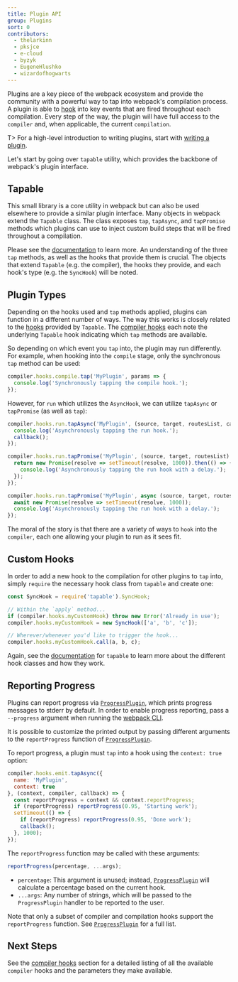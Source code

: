 ```yaml
---
title: Plugin API
group: Plugins
sort: 0
contributors:
  - thelarkinn
  - pksjce
  - e-cloud
  - byzyk
  - EugeneHlushko
  - wizardofhogwarts
---
```


Plugins are a key piece of the webpack ecosystem and provide the community with
a powerful way to tap into webpack's compilation process. A plugin is able to
[hook](/api/compiler-hooks/#hooks) into key events that are fired throughout each compilation. Every step
of the way, the plugin will have full access to the `compiler` and, when
applicable, the current `compilation`.

T> For a high-level introduction to writing plugins, start with
[writing a plugin](/contribute/writing-a-plugin).

Let's start by going over `tapable` utility, which provides the backbone of
webpack's plugin interface.


## Tapable

This small library is a core utility in webpack but can also be used elsewhere
to provide a similar plugin interface. Many objects in webpack extend the
`Tapable` class. The class exposes `tap`, `tapAsync`, and `tapPromise` methods
which plugins can use to inject custom build steps that will be fired
throughout a compilation.

Please see the [documentation](https://github.com/webpack/tapable) to learn
more. An understanding of the three `tap` methods, as well as the hooks that
provide them is crucial. The objects that extend `Tapable` (e.g. the compiler),
the hooks they provide, and each hook's type (e.g. the `SyncHook`) will be
noted.


## Plugin Types

Depending on the hooks used and `tap` methods applied, plugins can function in
a different number of ways. The way this works is closely related to the
[hooks](https://github.com/webpack/tapable#tapable) provided by `Tapable`. The
[compiler hooks](/api/compiler-hooks/#hooks) each note the underlying `Tapable` hook indicating which
`tap` methods are available.

So depending on which event you `tap` into, the plugin may run differently. For
example, when hooking into the `compile` stage, only the synchronous `tap` method
can be used:

``` js
compiler.hooks.compile.tap('MyPlugin', params => {
  console.log('Synchronously tapping the compile hook.');
});
```

However, for `run` which utilizes the `AsyncHook`, we can utilize `tapAsync`
or `tapPromise` (as well as `tap`):

``` js
compiler.hooks.run.tapAsync('MyPlugin', (source, target, routesList, callback) => {
  console.log('Asynchronously tapping the run hook.');
  callback();
});

compiler.hooks.run.tapPromise('MyPlugin', (source, target, routesList) => {
  return new Promise(resolve => setTimeout(resolve, 1000)).then(() => {
    console.log('Asynchronously tapping the run hook with a delay.');
  });
});

compiler.hooks.run.tapPromise('MyPlugin', async (source, target, routesList) => {
  await new Promise(resolve => setTimeout(resolve, 1000));
  console.log('Asynchronously tapping the run hook with a delay.');
});
```

The moral of the story is that there are a variety of ways to `hook` into the
`compiler`, each one allowing your plugin to run as it sees fit.


## Custom Hooks

In order to add a new hook to the compilation for other plugins to `tap` into,
simply `require` the necessary hook class from `tapable` and create one:

``` js
const SyncHook = require('tapable').SyncHook;

// Within the `apply` method...
if (compiler.hooks.myCustomHook) throw new Error('Already in use');
compiler.hooks.myCustomHook = new SyncHook(['a', 'b', 'c']);

// Wherever/whenever you'd like to trigger the hook...
compiler.hooks.myCustomHook.call(a, b, c);
```

Again, see the [documentation](https://github.com/webpack/tapable) for `tapable` to learn more about the
different hook classes and how they work.

## Reporting Progress

Plugins can report progress via [`ProgressPlugin`](/plugins/progress-plugin/), which prints progress messages to stderr by default. In order to enable progress reporting, pass a `--progress` argument when running the [webpack CLI](/api/cli/).

It is possible to customize the printed output by passing different arguments to the `reportProgress` function of [`ProgressPlugin`](/plugins/progress-plugin/).

To report progress, a plugin must `tap` into a hook using the `context: true` option:

```js
compiler.hooks.emit.tapAsync({
  name: 'MyPlugin',
  context: true
}, (context, compiler, callback) => {
  const reportProgress = context && context.reportProgress;
  if (reportProgress) reportProgress(0.95, 'Starting work');
  setTimeout(() => {
    if (reportProgress) reportProgress(0.95, 'Done work');
    callback();
  }, 1000);
});
```

The `reportProgress` function may be called with these arguments:

```js
reportProgress(percentage, ...args);
```

- `percentage`: This argument is unused; instead, [`ProgressPlugin`](/plugins/progress-plugin/) will calculate a percentage based on the current hook.
- `...args`: Any number of strings, which will be passed to the `ProgressPlugin` handler to be reported to the user.

Note that only a subset of compiler and compilation hooks support the `reportProgress` function. See [`ProgressPlugin`](/plugins/progress-plugin/#supported-hooks) for a full list.

## Next Steps

See the [compiler hooks](/api/compiler-hooks/) section for a detailed listing of all the available
`compiler` hooks and the parameters they make available.
